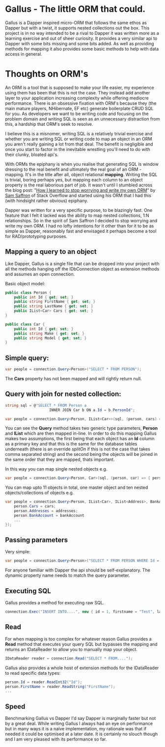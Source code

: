 Gallus - The little ORM that could.
===================================

Gallus is a Dapper inspired micro-ORM that follows the same ethos as Dapper but with a twist, it supports nested collections out the box. This project is in no way intended to be a rival to Dapper it was written more as a learning exercise and out of sheer curiosity. It provides a very similar api to Dapper with some bits missing and some bits added. As well as providing methods for mapping it also provides some basic methods to help with data access in general.

Thoughts on ORM's
==============

An ORM is a tool that is supposed to make your life easier, my experience using them has been that this is not the case. They instead add another layer to your application increasing complexity while offering mediocre performance. There is an obsessive fixation with ORM's because they (the main mature players, NHibernate, EF etc) generate boilerplate CRUD SQL for you. As developers we want to be writing code and focusing on the problem domain and writing SQL is seen as an unnecessary  distraction from this, a hardship that ORM's seek to resolve. 

I believe this is a misnomer, writing SQL is a relatively trivial exercise and whether you are writing SQL or writing code to map an object in an ORM you aren't really gaining a lot from that deal. The benefit is negligible and once you start to factor in the inevitable wrestling you'll need to do with their clunky, bloated api's.

With ORMs the epiphany is when you realise that generating SQL is window dressing to the real benefit and ultimately the real goal of an ORM - mapping. It's in the title after all, object relational __mapping__. Writing the SQL is trivial, boring perhaps yes, but mapping each column to an object property is the real laborious part of job. It wasn't until I stumbled across the blog post: "[How I learned to stop worrying and write my own ORM](http://samsaffron.com/archive/2011/03/30/How+I+learned+to+stop+worrying+and+write+my+own+ORM)" by [Sam Saffron](http://samsaffron.com/) of Stack Overflow and started using his ORM that I had this (with hindsight rather obvious) epiphany.

Dapper was written for a very specific purpose, to be blazingly fast. One feature that I felt it lacked was the ability to map nested collections, 1:N relationships. So in the spirit of Sam Saffron I decided to stop worrying and write my own ORM. I had no lofty intentions for it other than for it to be as simple as Dapper, reasonably fast and envisaged it perhaps become a tool for RAD/prototyping purposes.

Mapping a query to an object
----------------------------

Like Dapper, Gallus is a single file that can be dropped into your project with all the methods hanging off the IDbConnection object as extension methods and assumes an open connection.

Basic object model:

```csharp
public class Person {
	public int Id { get; set; }
	public string FirstName { get; set; }
	public string LastName { get; set; }
	public IList<Car> Cars { get; set; }
}

public class Car {
	public int Id { get; set; }
	public string Make { get; set; }
	public string Model { get; set; }
}
```

Simple query:
-------------

```csharp
var people = connection.Query<Person>("SELECT * FROM PERSON"); 
```

The __Cars__ property has not been mapped and will rightly return null.

Query with join for nested collection:
--------------------------------------

```csharp
string sql = @"SELECT * FROM Person a
					INNER JOIN Car b ON a.Id = b.PersonId";

var people = connection.Query<Person, IList<Car>>(sql, (person, cars) => { person.Cars = cars; });
```

You can see the __Query__ method takes two generic type parameters, __Person__ and __IList<Car>__ which are then mapped in-line. In order to do this mapping Gallus makes two assumptions, the first being that each object has an __Id__ column as a primary key and that this is the same for the database tables underneath (there is an override *splitOn* if this is not the case that takes comma separated string) and the second being the objects will be joined in the same order that they are mapped, thats important.

In this way you can map single nested objects e.g. 

```csharp
var people = connection.Query<Person, Car>(sql, (person, car) => { person.Car = car; });
``` 

You can map upto 11 objects in total, one master object and ten nested objects/collections of objects e.g.

```csharp
var people = connection.Query<Person, IList<Car>, IList<Address>, BankAccount...>(sql, (person, cars, addresses, bankAccount...) => { 
	person.Cars = cars; 
	person.Addresses = addresses;
	person.BankAccount = bankAccount
	...
});
```

Passing parameters
------------------

Very simple:

```csharp
var people = connection.Query<Person>("SELECT * FROM PERSON WHERE Id = @id", new { id = 4 }); 
```

For anyone familiar with Dapper the api should be self-explanatory. The dynamic property name needs to match the query parameter.

Executing SQL 
-------------

Gallus provides a method for executing raw SQL.

```csharp
connection.Exec("INSERT INTO....", new { id = 1, firstname = "Test", lastname = "user" });
```

Read
----

For when mapping is too complex for whatever reason Gallus provides a __Read__ method that executes your query SQL but bypasses the mapping and returns an IDataReader to allow you to manually map your object.

```csharp
IDataReader reader = connection.Read("SELECT * FROM....");
```

Gallus also provides a whole host of extension methods for the IDataReader to read specific data types:

```csharp
person.Id = reader.ReadInt32("Id");
person.FirstName = reader.ReadString("FirstName");
...
```		

Speed
-----

Benchmarking Gallus vs Dapper I'd say Dapper is marginally faster but not by a great deal. While writing Gallus I always had an eye on performance but in many ways it is a naïve implementation, my rationale was that if needed it could be optimised	at a later date. It is certainly no slouch though and I am very pleased with its performance so far.	

